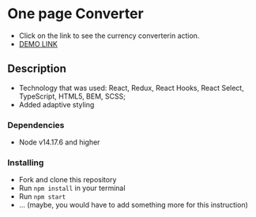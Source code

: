 # One page Converter
- Click on the link to see the currency converterin action.
- [DEMO LINK](https://serhiikirik.github.io/my-converter/)

## Description
- Technology that was used: React, Redux, React Hooks, React Select, TypeScript, HTML5, BEM, SCSS;
- Added adaptive styling


### Dependencies
* Node v14.17.6 and higher


### Installing
* Fork and clone this repository
* Run `npm install` in your terminal
* Run `npm start`
* ... (maybe, you would have to add something more for this instruction)
